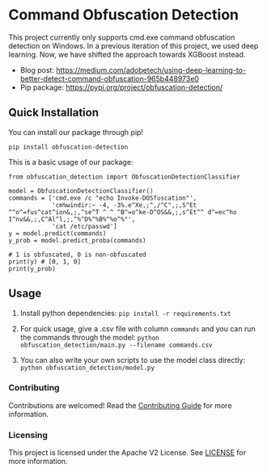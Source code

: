 # Command Obfuscation Detection

This project currently only supports cmd.exe command obfuscation detection on Windows. In a previous iteration of this project, we used deep learning. Now, we have shifted the approach towards XGBoost instead.

- Blog post: https://medium.com/adobetech/using-deep-learning-to-better-detect-command-obfuscation-965b448973e0
- Pip package: https://pypi.org/project/obfuscation-detection/

## Quick Installation

You can install our package through pip!
```
pip install obfuscation-detection
```

This is a basic usage of our package:
```
from obfuscation_detection import ObfuscationDetectionClassifier

model = ObfuscationDetectionClassifier()
commands = ['cmd.exe /c "echo Invoke-DOSfuscation"',
            'cm%windir:~ -4, -3%.e^Xe,;^,/^C",;,S^Et ^^o^=fus^cat^ion&,;,^se^T ^ ^ ^B^=o^ke-D^OS&&,;,s^Et^^ d^=ec^ho I^nv&&,;,C^Al^l,;,^%^D%^%B%^%o^%"',
            'cat /etc/passwd']
y = model.predict(commands)
y_prob = model.predict_proba(commands)

# 1 is obfuscated, 0 is non-obfuscated
print(y) # [0, 1, 0]
print(y_prob)
```

## Usage
1. Install python dependencies: `pip install -r requirements.txt`

2. For quick usage, give a .csv file with column `commands` and you can run the commands through the model: `python obfuscation_detection/main.py --filename commands.csv`

3. You can also write your own scripts to use the model class directly: `python obfuscation_detection/model.py`

### Contributing

Contributions are welcomed! Read the [Contributing Guide](./CONTRIBUTING.md) for more information.

### Licensing

This project is licensed under the Apache V2 License. See [LICENSE](LICENSE) for more information.
